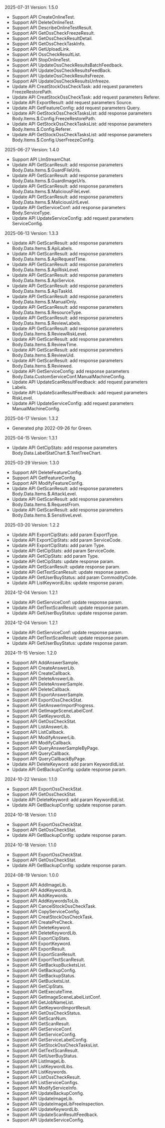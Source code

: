 2025-07-31 Version: 1.5.0
- Support API CreateOnlineTest.
- Support API DeleteOnlineTest.
- Support API DescribeOnlineTestResult.
- Support API GetOssCheckFreezeResult.
- Support API GetOssCheckResultDetail.
- Support API GetOssCheckTaskInfo.
- Support API GetUploadLink.
- Support API OssCheckResultList.
- Support API StopOnlineTest.
- Support API UpdateOssCheckResultsBatchFeedback.
- Support API UpdateOssCheckResultsFeedBack.
- Support API UpdateOssCheckResultsFreeze.
- Support API UpdateOssCheckResultsUnfreeze.
- Update API CreatStockOssCheckTask: add request parameters FreezeRestorePath.
- Update API CreatStockOssCheckTask: add request parameters Referer.
- Update API ExportResult: add request parameters Source.
- Update API GetFeatureConfig: add request parameters Query.
- Update API GetStockOssCheckTasksList: add response parameters Body.Items.$.Config.FreezeRestorePath.
- Update API GetStockOssCheckTasksList: add response parameters Body.Items.$.Config.Referer.
- Update API GetStockOssCheckTasksList: add response parameters Body.Items.$.Config.UserFreezeConfig.


2025-06-27 Version: 1.4.0
- Support API LlmStreamChat.
- Update API GetScanResult: add response parameters Body.Data.Items.$.GuardFileUrls.
- Update API GetScanResult: add response parameters Body.Data.Items.$.GuardImageUrls.
- Update API GetScanResult: add response parameters Body.Data.Items.$.MaliciousFileLevel.
- Update API GetScanResult: add response parameters Body.Data.Items.$.MaliciousUrlLevel.
- Update API GetServiceConf: add response parameters Body.ServiceType.
- Update API UpdateServiceConfig: add request parameters ServiceConfig.


2025-06-13 Version: 1.3.3
- Update API GetScanResult: add response parameters Body.Data.Items.$.ApiLabels.
- Update API GetScanResult: add response parameters Body.Data.Items.$.ApiRequestTime.
- Update API GetScanResult: add response parameters Body.Data.Items.$.ApiRiskLevel.
- Update API GetScanResult: add response parameters Body.Data.Items.$.ApiService.
- Update API GetScanResult: add response parameters Body.Data.Items.$.ApiTaskId.
- Update API GetScanResult: add response parameters Body.Data.Items.$.ManualOnly.
- Update API GetScanResult: add response parameters Body.Data.Items.$.ResourceType.
- Update API GetScanResult: add response parameters Body.Data.Items.$.ReviewLabels.
- Update API GetScanResult: add response parameters Body.Data.Items.$.ReviewRiskLevel.
- Update API GetScanResult: add response parameters Body.Data.Items.$.ReviewTime.
- Update API GetScanResult: add response parameters Body.Data.Items.$.ReviewUid.
- Update API GetScanResult: add response parameters Body.Data.Items.$.Reviewed.
- Update API GetServiceConfig: add response parameters Body.Data.CustomServiceConf.ManualMachineConfig.
- Update API UpdateScanResultFeedback: add request parameters Labels.
- Update API UpdateScanResultFeedback: add request parameters RiskLevel.
- Update API UpdateServiceConfig: add request parameters ManualMachineConfig.


2025-04-17 Version: 1.3.2
- Generated php 2022-09-26 for Green.

2025-04-15 Version: 1.3.1
- Update API GetCipStats: add response parameters Body.Data.LabelStatChart.$.TextTreeChart.


2025-03-29 Version: 1.3.0
- Support API DeleteFeatureConfig.
- Support API GetFeatureConfig.
- Support API ModifyFeatureConfig.
- Update API GetScanResult: add response parameters Body.Data.Items.$.AttackLevel.
- Update API GetScanResult: add response parameters Body.Data.Items.$.RequestFrom.
- Update API GetScanResult: add response parameters Body.Data.Items.$.SensitiveLevel.


2025-03-20 Version: 1.2.2
- Update API ExportCipStats: add param ExportType.
- Update API ExportCipStats: add param ServiceCode.
- Update API ExportCipStats: add param Type.
- Update API GetCipStats: add param ServiceCode.
- Update API GetCipStats: add param Type.
- Update API GetCipStats: update response param.
- Update API GetScanResult: update response param.
- Update API GetTextScanResult: update response param.
- Update API GetUserBuyStatus: add param CommodityCode.
- Update API ListKeywordLibs: update response param.


2024-12-04 Version: 1.2.1
- Update API GetServiceConf: update response param.
- Update API GetTextScanResult: update response param.
- Update API GetUserBuyStatus: update response param.


2024-12-04 Version: 1.2.1
- Update API GetServiceConf: update response param.
- Update API GetTextScanResult: update response param.
- Update API GetUserBuyStatus: update response param.


2024-11-15 Version: 1.2.0
- Support API AddAnswerSample.
- Support API CreateAnswerLib.
- Support API CreateCallback.
- Support API DeleteAnswerLib.
- Support API DeleteAnswerSample.
- Support API DeleteCallback.
- Support API ExportAnswerSample.
- Support API ExportOssCheckStat.
- Support API GetAnswerImportProgress.
- Support API GetImageSceneLabelConf.
- Support API GetKeywordLib.
- Support API GetOssCheckStat.
- Support API ListAnswerLib.
- Support API ListCallback.
- Support API ModifyAnswerLib.
- Support API ModifyCallback.
- Support API QueryAnswerSampleByPage.
- Support API QueryCallback.
- Support API QueryCallbackByPage.
- Update API DeleteKeyword: add param KeywordIdList.
- Update API GetBackupConfig: update response param.


2024-10-22 Version: 1.1.0
- Support API ExportOssCheckStat.
- Support API GetOssCheckStat.
- Update API DeleteKeyword: add param KeywordIdList.
- Update API GetBackupConfig: update response param.


2024-10-18 Version: 1.1.0
- Support API ExportOssCheckStat.
- Support API GetOssCheckStat.
- Update API GetBackupConfig: update response param.


2024-10-18 Version: 1.1.0
- Support API ExportOssCheckStat.
- Support API GetOssCheckStat.
- Update API GetBackupConfig: update response param.


2024-08-19 Version: 1.0.0
- Support API AddImageLib.
- Support API AddKeywordLib.
- Support API AddKeywords.
- Support API AddKeywordsToLib.
- Support API CancelStockOssCheckTask.
- Support API CopyServiceConfig.
- Support API CreatStockOssCheckTask.
- Support API CreatePreCheck.
- Support API DeleteKeyword.
- Support API DeleteKeywordLib.
- Support API ExportCipStats.
- Support API ExportKeyword.
- Support API ExportResult.
- Support API ExportScanResult.
- Support API ExportTextScanResult.
- Support API GetBackupBucketsList.
- Support API GetBackupConfig.
- Support API GetBackupStatus.
- Support API GetBucketsList.
- Support API GetCipStats.
- Support API GetExecuteTime.
- Support API GetImageSceneLabelListConf.
- Support API GetJobNameList.
- Support API GetKeywordImportResult.
- Support API GetOssCheckStatus.
- Support API GetScanNum.
- Support API GetScanResult.
- Support API GetServiceConf.
- Support API GetServiceConfig.
- Support API GetServiceLabelConfig.
- Support API GetStockOssCheckTasksList.
- Support API GetTextScanResult.
- Support API GetUserBuyStatus.
- Support API ListImageLib.
- Support API ListKeywordLibs.
- Support API ListKeywords.
- Support API ListOssCheckResult.
- Support API ListServiceConfigs.
- Support API ModifyServiceInfo.
- Support API UpdateBackupConfig.
- Support API UpdateImageLib.
- Support API UpdateImageLibFreeInspection.
- Support API UpdateKeywordLib.
- Support API UpdateScanResultFeedback.
- Support API UpdateServiceConfig.


